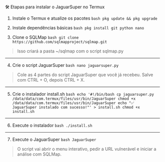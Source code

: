 

🛠️ Etapas para instalar o JaguarSuper no Termux

1. Instale o Termux e atualize os pacotes
`bash
pkg update && pkg upgrade
`

2. Instale dependências básicas
`bash
pkg install git python nano
`

3. Clone o SQLMap
`bash
git clone https://github.com/sqlmapproject/sqlmap.git
`

> Isso criará a pasta ~/sqlmap com o script sqlmap.py

---

4. Crie o script JaguarSuper
`bash
nano jaguarsuper.py
`

> Cole as 4 partes do script JaguarSuper que você já recebeu. Salve com CTRL + O, depois CTRL + X.

---

5. Crie o instalador install.sh
`bash
echo '#!/bin/bash
cp jaguarsuper.py /data/data/com.termux/files/usr/bin/JaguarSuper
chmod +x /data/data/com.termux/files/usr/bin/JaguarSuper
echo "✅ JaguarSuper instalado com sucesso!"' > install.sh
chmod +x install.sh
`

---

6. Execute o instalador
`bash
./install.sh
`

---

7. Execute o JaguarSuper
`bash
JaguarSuper
`

> O script vai abrir o menu interativo, pedir a URL vulnerável e iniciar a análise com SQLMap.
